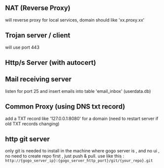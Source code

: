 ## NAT (Reverse Proxy)
will reverse proxy for local services, domain should like 'xx.proxy.xx'

## Trojan server / client
will use port 443 

## Http/s Server (with autocert)

## Mail receiving server
listen for port 25 and insert emails into table 'email_inbox' (userdata.db)

## Common Proxy (using DNS txt record) 
add a TXT record like '127.0.0.1:8080' for a domain
(need to restart server if old TXT records changing)

## http git server
only git is needed to install in the machine where gogo server is , and no ui , no need to create repo first , just push & pull.
use like this : ` http://{gogo_server_ip}:{gogo_server_http_port}/git/{your_repo}.git`
